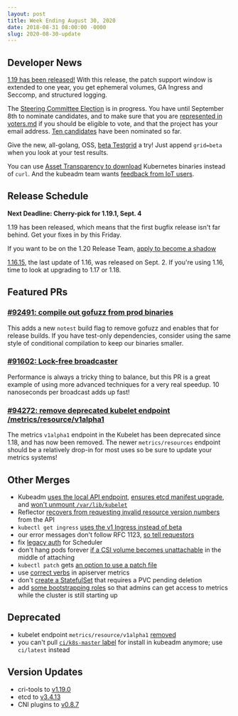 ```yaml
---
layout: post
title: Week Ending August 30, 2020
date: 2018-08-31 08:00:00 -0000
slug: 2020-08-30-update
---
```


## Developer News

[1.19 has been released!](https://kubernetes.io/blog/2020/08/26/kubernetes-release-1.19-accentuate-the-paw-sitive/)  With this release, the patch support window is extended to one year, you get ephemeral volumes, GA Ingress and Seccomp, and structured logging.

The [Steering Committee Election](https://github.com/kubernetes/community/tree/master/events/elections/2020) is in progress.  You have until September 8th to nominate candidates, and to make sure that you are [represented in voters.md](https://github.com/kubernetes/community/blob/master/events/elections/2020/voters.md) if you should be eligible to vote, and that the project has your email address.  [Ten candidates](https://docs.google.com/spreadsheets/d/1G2x1CIK_1wtittb_Eu3OdaDRv8UvPZ_2_SR7pfpIpQE/edit#gid=0) have been nominated so far.

Give the new, all-golang, OSS, [beta Testgrid](https://testgrid.k8s.io/sig-testing-misc#ci-bazel&grid=beta) a try!  Just append `grid=beta` when you look at your test results.

You can use [Asset Transparency to download](https://groups.google.com/g/kubernetes-dev/c/iWr5FiOyU78) Kubernetes binaries instead of `curl`.  And the kubeadm team wants [feedback from IoT users](https://groups.google.com/g/kubernetes-dev/c/1ce1fr_YyXo).

## Release Schedule

**Next Deadline: Cherry-pick for 1.19.1, Sept. 4**

1.19 has been released, which means that the first bugfix release isn't far behind.  Get your fixes in by this Friday.

If you want to be on the 1.20 Release Team, [apply to become a shadow](https://forms.gle/58jyAeewYGJNbsVZA)

[1.16.15](https://github.com/kubernetes/kubernetes/blob/master/CHANGELOG/CHANGELOG-1.16.md/#v11615), the last update of 1.16, was released on Sept. 2.  If you're using 1.16, time to look at upgrading to 1.17 or 1.18.

## Featured PRs

### [#92491: compile out gofuzz from prod binaries](https://github.com/kubernetes/kubernetes/pull/92491)

This adds a new `notest` build flag to remove gofuzz and enables that for release builds. If you have test-only dependencies, consider using the same style of conditional compilation to keep our binaries smaller.

### [#91602: Lock-free broadcaster](https://github.com/kubernetes/kubernetes/pull/91602)

Performance is always a tricky thing to balance, but this PR is a great example of using more advanced techniques for a very real speedup. 10 nanoseconds per broadcast adds up fast!

### [#94272: remove deprecated kubelet endpoint /metrics/resource/v1alpha1](https://github.com/kubernetes/kubernetes/pull/94272)

The metrics `v1alpha1` endpoint in the Kubelet has been deprecated since 1.18, and has now been removed. The newer `metrics/resources` endpoint should be a relatively drop-in for most uses so be sure to update your metrics systems!

## Other Merges

* Kubeadm [uses the local API endpoint](https://github.com/kubernetes/kubernetes/pull/94398), [ensures etcd manifest upgrade](https://github.com/kubernetes/kubernetes/pull/94395), and [won't unmount `/var/lib/kubelet`](https://github.com/kubernetes/kubernetes/pull/93702)
* Reflector [recovers from requesting invalid resource version numbers](https://github.com/kubernetes/kubernetes/pull/94316) from the API
* `kubectl get ingress` [uses the v1 Ingress instead of beta](https://github.com/kubernetes/kubernetes/pull/94309)
* our error messages don't follow RFC 1123, [so tell requestors](https://github.com/kubernetes/kubernetes/pull/94182)
* fix [legacy auth](https://github.com/kubernetes/kubernetes/pull/94035) for Scheduler
* don't hang pods forever [if a CSI volume becomes unattachable](https://github.com/kubernetes/kubernetes/pull/93710) in the middle of attaching
* `kubectl patch` gets [an option to use a patch file](https://github.com/kubernetes/kubernetes/pull/93548)
* use [correct verbs](https://github.com/kubernetes/kubernetes/pull/93523) in apiserver metrics
* don't [create a StatefulSet](https://github.com/kubernetes/kubernetes/pull/93457) that requires a PVC pending deletion
* add [some bootstrapping roles](https://github.com/kubernetes/kubernetes/pull/93311) so that admins can get access to metrics while the cluster is still starting up

## Deprecated

* kubelet endpoint `metrics/resource/v1alpha1` [removed](https://github.com/kubernetes/kubernetes/pull/94272)
* you can't pull [`ci/k8s-master` label](https://github.com/kubernetes/kubernetes/pull/93626) for install in kubeadm anymore; use `ci/latest` instead

## Version Updates

* cri-tools to [v1.19.0](https://github.com/kubernetes/kubernetes/pull/94307)
* etcd to [v3.4.13](https://github.com/kubernetes/kubernetes/pull/94287)
* CNI plugins to [v0.8.7](https://github.com/kubernetes/kubernetes/pull/94367)
